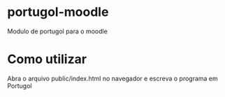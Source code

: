 # portugol-moodle
Modulo de portugol para o moodle

# Como utilizar
Abra o arquivo public/index.html no navegador e escreva o programa em Portugol
